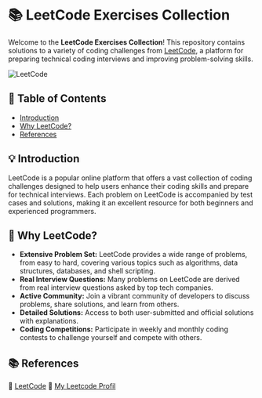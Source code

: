 # 📚 LeetCode Exercises Collection

Welcome to the **LeetCode Exercises Collection**! This repository contains solutions to a variety of coding challenges from [LeetCode](https://leetcode.com/), a platform for preparing technical coding interviews and improving problem-solving skills.

![LeetCode](assets/leetcode_logo.png)

## 📖 Table of Contents

- [Introduction](#introduction)
- [Why LeetCode?](#why-leetcode)
- [References](#references)

## 💡 Introduction

LeetCode is a popular online platform that offers a vast collection of coding challenges designed to help users enhance their coding skills and prepare for technical interviews. Each problem on LeetCode is accompanied by test cases and solutions, making it an excellent resource for both beginners and experienced programmers.

## 🌟 Why LeetCode?

- **Extensive Problem Set:** LeetCode provides a wide range of problems, from easy to hard, covering various topics such as algorithms, data structures, databases, and shell scripting.
- **Real Interview Questions:** Many problems on LeetCode are derived from real interview questions asked by top tech companies.
- **Active Community:** Join a vibrant community of developers to discuss problems, share solutions, and learn from others.
- **Detailed Solutions:** Access to both user-submitted and official solutions with explanations.
- **Coding Competitions:** Participate in weekly and monthly coding contests to challenge yourself and compete with others.

## 📚 References
🔗 [LeetCode](https://leetcode.com/explore/)
🔗 [My Leetcode Profil](https://leetcode.com/swayz_/)
